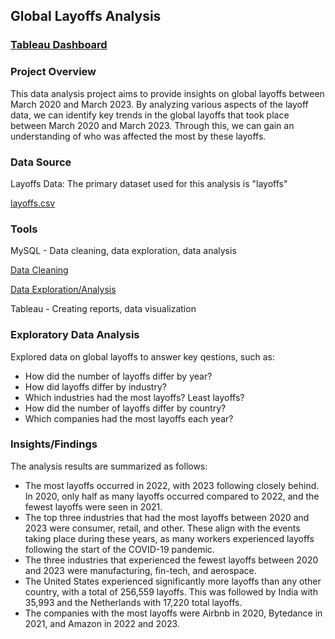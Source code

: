 ## Global Layoffs Analysis

### [Tableau Dashboard](https://public.tableau.com/app/profile/g.klein/viz/GlobalLayoffsAnalysis/Dashboard1)

### Project Overview

This data analysis project aims to provide insights on global layoffs between March 2020 and March 2023. By analyzing various aspects of the layoff data, we can identify key trends in the global layoffs that took place between March 2020 and March 2023. Through this, we can gain an understanding of who was affected the most by these layoffs.

### Data Source

Layoffs Data: The primary dataset used for this analysis is "layoffs"

[layoffs.csv](https://github.com/Kleiner7/Global_Layoffs_Analysis/files/15266090/layoffs.csv)

### Tools

MySQL - Data cleaning, data exploration, data analysis

[Data Cleaning](https://github.com/Kleiner7/Global_Layoffs_Analysis/blob/main/SQL%20Layoffs%20Data%20Cleaning%20Project.sql)

[Data Exploration/Analysis](https://github.com/Kleiner7/Global_Layoffs_Analysis/blob/main/SQL%20Layoffs%20Data%20Exploration%20Project.sql)

Tableau - Creating reports, data visualization

### Exploratory Data Analysis 

Explored data on global layoffs to answer key qestions, such as:

- How did the number of layoffs differ by year?
- How did layoffs differ by industry?
- Which industries had the most layoffs? Least layoffs?
- How did the number of layoffs differ by country?
- Which companies had the most layoffs each year?

### Insights/Findings
The analysis results are summarized as follows:
- The most layoffs occurred in 2022, with 2023 following closely behind. In 2020, only half as many layoffs occurred compared to 2022, and the fewest layoffs were seen in 2021.
- The top three industries that had the most layoffs between 2020 and 2023 were consumer, retail, and other. These align with the events taking place during these years, as many workers experienced layoffs following the start of the COVID-19 pandemic.
- The three industries that experienced the fewest layoffs between 2020 and 2023 were manufacturing, fin-tech, and aerospace.
- The United States experienced significantly more layoffs than any other country, with a total of 256,559 layoffs. This was followed by India with 35,993 and the Netherlands with 17,220 total layoffs.
- The companies with the most layoffs were Airbnb in 2020, Bytedance in 2021, and Amazon in 2022 and 2023.



